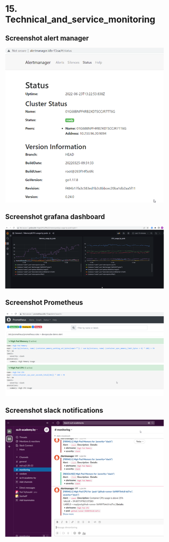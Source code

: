 # 15. Technical_and_service_monitoring

## Screenshot alert manager

![Image 1](alertmanager.png)

## Screenshot grafana dashboard

![Image 2](grafana.png)

## Screenshot Prometheus

![Image 3](prometheus.png)

## Screenshot slack notifications

![Image 4](slacknotify.png)
